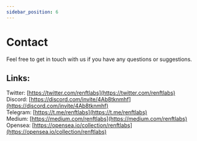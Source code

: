 ```yaml
---
sidebar_position: 6
---
```


# Contact
Feel free to get in touch with us if you have any questions or suggestions. 

## **Links:**

Twitter: [https://twitter.com/renftlabs](https://twitter.com/renftlabs) <br />
Discord: [https://discord.com/invite/4Ab8tknmhf](https://discord.com/invite/4Ab8tknmhf)<br />
Telegram: [https://t.me/renftlabs](https://t.me/renftlabs)<br />
Medium: [https://medium.com/renftlabs](https://medium.com/renftlabs)<br />
Opensea: [https://opensea.io/collection/renftlabs](https://opensea.io/collection/renftlabs)

